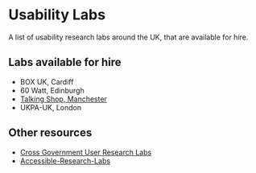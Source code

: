 # Usability Labs

A list of usability research labs around the UK, that are available for hire.

## Labs available for hire

- BOX UK, Cardiff
- 60 Watt, Edinburgh
- [Talking Shop, Manchester](https://twitter.com/TalkingShopMCR)
- UKPA-UK, London

## Other resources
- [Cross Government User Research Labs](https://userresearchmethods.hackpad.com/Cross-Government-User-Research-Labs-5sU2IQF7ldF)
- [Accessible-Research-Labs](https://userresearchmethods.hackpad.com/Accessible-Research-Labs-vsDQUx7RqnP)
